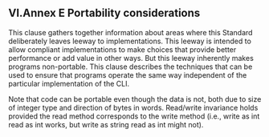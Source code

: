 ## VI.Annex E Portability considerations

This clause gathers together information about areas where this Standard deliberately leaves leeway to implementations. This leeway is intended to allow compliant implementations to make choices that provide better performance or add value in other ways. But this leeway inherently makes programs non-portable. This clause describes the techniques that can be used to ensure that programs operate the same way independent of the particular implementation of the CLI.

Note that code can be portable even though the data is not, both due to size of integer type and direction of bytes in words. Read/write invariance holds provided the read method corresponds to the write method (i.e., write as int read as int works, but write as string read as int might not).
